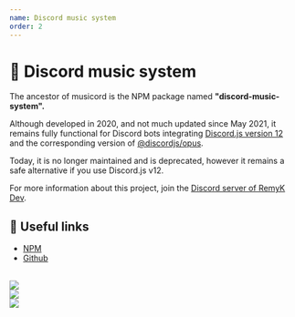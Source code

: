 ```yaml
---
name: Discord music system
order: 2
---
```


# 🎵 Discord music system

The ancestor of musicord is the NPM package named **"discord-music-system".**

Although developed in 2020, and not much updated since May 2021, it remains fully functional for Discord bots integrating [Discord.js version 12](https://www.npmjs.com/package/discord.js/v/12.5.3) and the corresponding version of [@discordjs/opus](https://www.npmjs.com/package/@discordjs/opus/v/0.5.0).

Today, it is no longer maintained and is deprecated, however it remains a safe alternative if you use Discord.js v12.

For more information about this project, join the [Discord server of RemyK Dev](https://discord.gg/UBUSgw4).

## 🔗 Useful links
 - [NPM](https://www.npmjs.com/package/discord-music-system)
 - [Github](https://github.com/RemyK888/discord-music-system)

<br>

<img src="https://nodei.co/npm/discord-music-system.png">
<br>
<img src="https://forthebadge.com/images/badges/made-with-javascript.svg">
<br>
<img src="https://img.shields.io/npm/dt/discord-music-system?style=for-the-badge">

